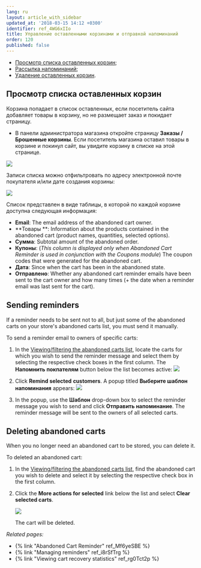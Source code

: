 ```yaml
---
lang: ru
layout: article_with_sidebar
updated_at: '2018-03-15 14:12 +0300'
identifier: ref_4WG6xIIo
title: Управление оставленными корзинами и отправкой напоминаний
order: 120
published: false
---
```

*   [Просмотр списка оставленных корзин](#Просмотр-списка-оставленных-корзин);
*   [Рассылка напоминаний](#Рассылка-напоминаний);
*   [Удаление оставленных корзин](#Удаление-оставленных-корзин).

## Просмотр списка оставленных корзин

Корзина попадает в список оставленных, если посетитель сайта добавляет товары в корзину, но не размещает заказ и покидает страницу.

*   В панели администратора магазина откройте страницу **Заказы / Брошенные корзины**. Если посетитель магазина оставил товары в корзине и покинул сайт, вы увидите корзину в списке на этой странице. 

![]({{site.baseurl}}/attachments/7503954/8719192.png)

Записи списка можно отфильтровать по адресу электронной почте покупателя и/или дате создания корзины:

![]({{site.baseurl}}/attachments/7503954/8719193.png)

Список представлен в виде таблицы, в которой по каждой корзине доступна следующая информация:

*   **Email**: The email address of the abandoned cart owner.
*   **Товары **: Information about the products contained in the abandoned cart (product names, quantities, selected options).
*   **Сумма**: Subtotal amount of the abandoned order.
*   **Купоны**: (_This column is displayed only when Abandoned Cart Reminder is used in conjunction with the Coupons module_) The coupon codes that were generated for the abandoned cart.
*   **Дата**: Since when the cart has been in the abandoned state.
*   **Отправлено**: Whether any abandoned cart reminder emails have been sent to the cart owner and how many times (+ the date when a reminder email was last sent for the cart).

## Sending reminders 

If a reminder needs to be sent not to all, but just some of the abandoned carts on your store's abandoned carts list, you must send it manually.

To send a reminder email to owners of specific carts:

1.  In the [Viewing/filtering the abandoned carts list](#viewingfiltering-the-abandoned-carts-list), locate the carts for which you wish to send the reminder message and select them by selecting the respective check boxes in the first column. The **Напомнить покпателям** button below the list becomes active:
    ![]({{site.baseurl}}/attachments/7503954/8719194.png)

2.  Click **Remind selected** **customers**. A popup titled **Выберите шаблон напоминания** appears: 
    ![]({{site.baseurl}}/attachments/7503954/8719195.png)

3.  In the popup, use the **Шаблон** drop-down box to select the reminder message you wish to send and click **Отправить напоминание**. The reminder message will be sent to the owners of all selected carts.

## Deleting abandoned carts

When you no longer need an abandoned cart to be stored, you can delete it.

To deleted an abandoned cart:

1.  In the [Viewing/filtering the abandoned carts list](#viewingfiltering-the-abandoned-carts-list), find the abandoned cart you wish to delete and select it by selecting the respective check box in the first column.
2.  Click the **More actions for selected** link below the list and select **Clear selected carts**. 

    ![]({{site.baseurl}}/attachments/7503954/8719196.png)

    The cart will be deleted.

_Related pages:_

*   {% link "Abandoned Cart Reminder" ref_Mf6yeSBE %}
*   {% link "Managing reminders" ref_i8rSfTrg %}
*   {% link "Viewing cart recovery statistics" ref_rg0Tct2p %}

